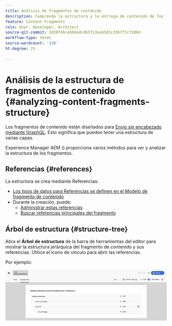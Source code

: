 ```yaml
---
title: Análisis de fragmentos de contenido
description: Comprenda la estructura y la entrega de contenido de los fragmentos de contenido. Esto proporciona información sobre la entrega sin encabezado y la creación de páginas.
feature: Content Fragments
role: User, Developer, Architect
source-git-commit: 3d20f4bca566edcdb5f13eab581c33b7f3cf286d
workflow-type: tm+mt
source-wordcount: '128'
ht-degree: 2%

---
```



# Análisis de la estructura de fragmentos de contenido {#analyzing-content-fragments-structure}

Los fragmentos de contenido están diseñados para [Envío sin encabezado mediante GraphQL](/help/sites-cloud/administering/content-fragments/content-delivery-with-graphql.md). Esto significa que pueden tener una estructura de varias capas.

Experience Manager AEM () proporciona varios métodos para ver y analizar la estructura de los fragmentos.

## Referencias {#references}

La estructura se crea mediante Referencias:

* [Los tipos de datos para Referencias se definen en el Modelo de fragmento de contenido](/help/sites-cloud/administering/content-fragments/content-fragment-models.md#using-references-to-form-nested-content)
* Durante la creación, puede:
   * [Administrar estas referencias](/help/sites-cloud/administering/content-fragments/authoring.md##manage-references)
   * [Buscar referencias principales del fragmento](/help/sites-cloud/administering/content-fragments/managing.md#parent-references-fragment)

## Árbol de estructura {#structure-tree}

Abra el **Árbol de estructura** de la barra de herramientas del editor para mostrar la estructura jerárquica del fragmento de contenido y sus referencias. Utilice el icono de vínculo para abrir las referencias.

Por ejemplo:

![Editor de fragmentos de contenido: árbol de estructura](assets/cf-authoring-structure-tree.png)